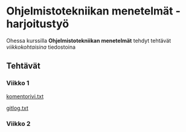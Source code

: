 # Ohjelmistotekniikan menetelmät - harjoitustyö

Ohessa kurssilla **Ohjelmistotekniikan menetelmät** tehdyt tehtävät *viikkokohtaisina* tiedostoina

## Tehtävät

### Viikko 1

[komentorivi.txt](https://github.com/heidihas/otm-harjoitustyo/blob/master/laskarit/viikko1/komentorivi.txt)

[gitlog.txt](https://github.com/heidihas/otm-harjoitustyo/blob/master/laskarit/viikko1/gitlog.txt)

### Viikko 2

